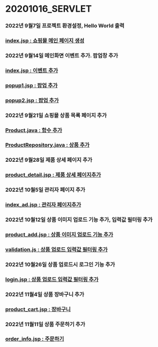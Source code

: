 # 20201016_SERVLET
### 2022년 9월7일 프로젝트 환경설정, Hello World 출력	
### [index.jsp : 쇼핑몰 메인 페이지 생성](https://github.com/NakuyR/20201016_SERVLET/blob/main/index.jsp)
### 2022년 9월14일 메인화면 이벤트 추가. 팝업창 추가
### [index.jsp : 이벤트 추가](https://github.com/NakuyR/20201016_SERVLET/blob/main/index.jsp)
### [popup1.jsp : 팝업 추가](https://github.com/NakuyR/20201016_SERVLET/blob/main/popup/popup1.jsp)
### [popup2.jsp : 팝업 추가](https://github.com/NakuyR/20201016_SERVLET/blob/main/popup/popup2.jsp)
### 2022년 9월21일 쇼핑몰 상품 목록 페이지 추가
### [Product.java : 함수 추가](https://github.com/NakuyR/20201016_SERVLET/blob/main/WEB-INF/src/dto/Product.java)
### [ProductRepository.java : 상품 추가](https://github.com/NakuyR/20201016_SERVLET/blob/main/WEB-INF/src/dao/ProductRepository.java)
### 2022년 9월28일 제품 상세 페이지 추가
### [product_detail.jsp : 제품 상세 페이지추가](https://github.com/NakuyR/20201016_SERVLET/blob/main/product_detail.jsp)
### 2022년 10월5일 관리자 페이지 추가
### [index_ad.jsp : 관리자 페이지추가](https://github.com/NakuyR/20201016_SERVLET/blob/main/admin/index_ad.jsp)
### 2022년 10월12일 상품 이미지 업로드 기능 추가, 입력값 필터링 추가
### [product_add.jsp : 상품 이미지 업로드 기능 추가](https://github.com/NakuyR/20201016_SERVLET/blob/main/admin/product_add.jsp)
### [validation.js : 상품 업로드 입력값 필터링 추가](https://github.com/NakuyR/20201016_SERVLET/blob/main/js/validation.js)
### 2022년 10월26일 상품 업로드시 로그인 기능 추가
### [login.jsp : 상품 업로드 입력값 필터링 추가](https://github.com/NakuyR/20201016_SERVLET/blob/main/login/login.jsp)
### 2022년 11월4일 상품 장바구니 추가
### [product_cart.jsp : 장바구니](https://github.com/NakuyR/20201016_SERVLET/blob/main/cart/product_cart.jsp)
### 2022년 11월11일 상품 주문하기 추가
### [order_info.jsp : 주문하기](https://github.com/NakuyR/20201016_SERVLET/blob/main/order/order_info.jsp)